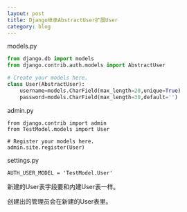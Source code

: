 ```yaml
---
layout: post
title: Django继承AbstractUser扩展User
category: blog
---
```


models.py
```Python
from django.db import models
from django.contrib.auth.models import AbstractUser

# Create your models here.
class User(AbstractUser):
	username=models.CharField(max_length=20,unique=True)
	password=models.CharField(max_length=30,default='')
```

admin.py

```
from django.contrib import admin
from TestModel.models import User

# Register your models here.
admin.site.register(User)

```

settings.py
```
AUTH_USER_MODEL = 'TestModel.User'
```

新建的User表字段要和内建User表一样。

创建出的管理员会在新建的User表里。